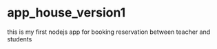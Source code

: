 # app_house_version1
this is my first nodejs app for booking reservation between teacher and students 
